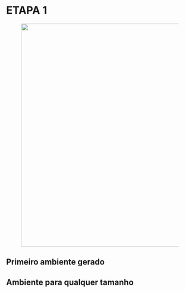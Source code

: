 # **ETAPA 1**

<figure>
<center> 
<img src='https://drive.google.com/file/d/1RgBXg1moYc8ZWDfL60JvgfegeX93Q3se/view?usp=share_link' width="600" />
</center>
</figure>

## **Primeiro ambiente gerado**

<p ALIGN=justify ></p>



## **Ambiente para qualquer tamanho**

<p ALIGN=justify ></p>

<p ALIGN=justify ></p>
